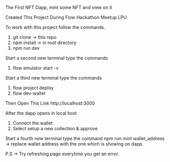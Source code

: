 The First NFT Dapp, mint some NFT and view on it

Created This Project During Flow Hackathon Meetup LPU

To work with this project follow the commands.

1. git clone -> this repo
2. npm install -> in root directory
3. npm run dev

Start a second new terminal type the commands

1. flow emulator start -v

Start a third new terminal type the commands

1. flow project deploy
2. flow dev-wallet

Then Open This Link
http://localhost:3000

After the dapp opens in local host 
1. Connect the wallet 
2. Select setup a new collection & approve

Start a fourth new terminal type the command
npm run mint wallet_address -> replace wallet address with the one which is showing on dapp.


P.S -> Try refreshing page everytime you get an error.